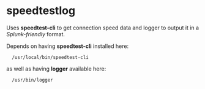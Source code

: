# speedtestlog
Uses **speedtest-cli** to get connection speed data 
and logger to output it in a *Splunk-friendly* format.

Depends on having **speedtest-cli** installed here:
```
  /usr/local/bin/speedtest-cli
```
as well as having **logger** available here:
```
  /usr/bin/logger
```

